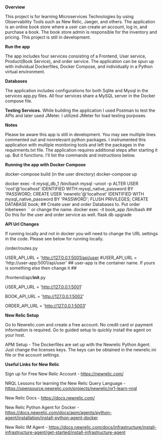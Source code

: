 **Overview**

This project is for learning Microservices Technologies by using Observability Tools such as New Relic, Jaeger, and others. The application is an online book store where a user can create an account, log in, and purchase a book. The book store admin is responsible for the inventory and pricing. This project is still in development. 

**Run the app**

The app includes four services consisting of a Frontend, User service, Product(Book Service), and order service. The application can be spun up with individual Dockerfiles, Docker Compose, and individually in a Python virtual environment.

**Databases** 

The application includes configurations for both Sqlite and Mysql in the services app.py files. All four services share a MySQL server in the Docker compose file. 

**Testing Services.**
While building the application I used Postman to test the APIs and later used JMeter. I utilized JMeter for load testing purposes. 

**Notes**

Please be aware this app is still in development. You may see multiple lines commented out and nonrelevant python packages. I instrumented this application with multiple monitoring tools 
and left the packages in the requirments.txt file. The application requires additional steps after starting it up. But it functions. I'll list the commands and instructions below. 

**Running the app with Docker Compose** 

docker-compose build (in the user directory) 
docker-compose up

docker exec -it mysql_db_1 /bin/bash
mysql -uroot -p
ALTER USER 'root'@'localhost' IDENTIFIED WITH mysql_native_password BY 'PASSWORD;
CREATE USER 'newrelic'@'localhost' IDENTIFIED WITH mysql_native_password BY 'PASSWORD';
FLUSH PRIVILEGES;
CREATE DATABASE book; ## Create user and order Databases to. Put order inbetween `` or change the name. 
docker exec -it book_app /bin/bash ## Do this for the user and order service as well. 
flask db upgrade 

****API Url Changes****

If running locally and not in docker you will need to change the URL settings in the code. Please see below for running locally. 

/order/routes.py 

USER_API_URL = 'http://127.0.0.1:5001/api/user 
#USER_API_URL = 'http://user-app:5001/api/user' ## user-app is the container name. If yours is something else then change it ##

/frontend/api/__init__.py

USER_API_URL = 'http://127.0.0.1:5001'

BOOK_API_URL = 'http://127.0.0.1:5002'

ORDER_API_URL = 'http://127.0.0.1:5003'

**New Relic Setup**

Go to Newrelic.com and create a free account. No credit card or payment information is required. Go to guided setup to quickly install the agent on your host. 

APM Setup - The Dockerfiles are set up with the Newrelic Python Agent. Just change the licenses keys. The keys can be obtained in the newrelic.ini file or the account settings. 

**Useful Links for New Relic**

Sign up for Free New Relic Account - https://newrelic.com/ 

NRQL Lessons for learning the New Relic Query Language  - https://opensource.newrelic.com/projects/newrelic/nr1-learn-nrql

New Relic Docs - https://docs.newrelic.com/

New Relic Python Agent for Docker - https://docs.newrelic.com/docs/apm/agents/python-agent/installation/install-python-agent-docker

New Relic IM Agent - https://docs.newrelic.com/docs/infrastructure/install-infrastructure-agent/get-started/install-infrastructure-agent
